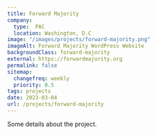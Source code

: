 ```yaml
---
title: Forward Majority
company:
  type:  PAC
  location: Washington, D.C
image: "/images/projects/forward-majority.png"
imageAlt: Forward Majority WordPress Website
backgroundClass: forward-majority
external: https://forwardmajority.org
permalink: false
sitemap:
  changefreq: weekly
  priority: 0.5
tags: projects
date: 2023-03-04
url: /projects/forward-majority
---
```


Some details about the project.